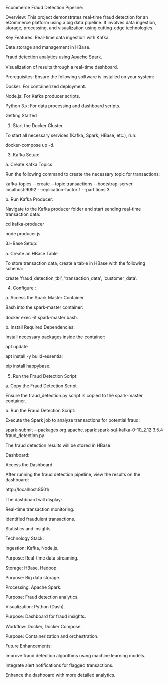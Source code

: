 ﻿Ecommerce Fraud Detection Pipeline:

Overview:
This project demonstrates real-time fraud detection for an eCommerce platform using a big data pipeline. It involves data ingestion, storage, processing, and visualization using cutting-edge technologies.

Key Features:
Real-time data ingestion with Kafka.

Data storage and management in HBase.

Fraud detection analytics using Apache Spark.

Visualization of results through a real-time dashboard.



Prerequisites:
Ensure the following software is installed on your system:

Docker: For containerized deployment.

Node.js: For Kafka producer scripts.

Python 3.x: For data processing and dashboard scripts.


Getting Started

1. Start the Docker Cluster.
   
To start all necessary services (Kafka, Spark, HBase, etc.), run:

docker-compose up -d.



3. Kafka Setup:
   
a. Create Kafka Topics

Run the following command to create the necessary topic for transactions:

kafka-topics --create --topic transactions --bootstrap-server localhost:9092 --replication-factor 1 --partitions 3.

b. Run Kafka Producer:

Navigate to the Kafka producer folder and start sending real-time transaction data:

cd kafka-producer

node producer.js.


3.HBase Setup:

a. Create an HBase Table

To store transaction data, create a table in HBase with the following schema:

create 'fraud_detection_tbl', 'transaction_data', 'customer_data'.

4. Configure :

a. Access the Spark Master Container

Bash into the spark-master container:

docker exec -it spark-master bash.

b. Install Required Dependencies:

Install necessary packages inside the container:

apt update

apt install -y build-essential

pip install happybase.



5. Run the Fraud Detection Script:
   
a. Copy the Fraud Detection Script

Ensure the fraud_detection.py script is copied to the spark-master container.

b. Run the Fraud Detection Script:

Execute the Spark job to analyze transactions for potential fraud:

spark-submit --packages org.apache.spark:spark-sql-kafka-0-10_2.12:3.5.4 fraud_detection.py

The fraud detection results will be stored in HBase.




Dashboard:

Access the Dashboard.

After running the fraud detection pipeline, view the results on the dashboard:

http://localhost:8501/



The dashboard will display:

Real-time transaction monitoring.

Identified fraudulent transactions.

Statistics and insights.

Technology Stack:

Ingestion: Kafka, Node.js.

Purpose: Real-time data streaming.

Storage: HBase, Hadoop.

Purpose: Big data storage.

Processing: Apache Spark.

Purpose: Fraud detection analytics.

Visualization: Python (Dash).

Purpose: Dashboard for fraud insights.

Workflow: Docker, Docker Compose.

Purpose: Containerization and orchestration.

Future Enhancements:

Improve fraud detection algorithms using machine learning models.

Integrate alert notifications for flagged transactions.

Enhance the dashboard with more detailed analytics.
